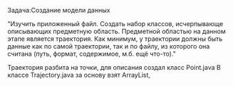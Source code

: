 Задача:Создание модели данных

"Изучить приложенный файл. Создать набор классов, исчерпывающе описывающих предметную область. 
Предметной областью на данном этапе является траектория. Как минимум, 
у траектории должны быть данные как по самой траектории, так и по файлу, 
из которого она считана (путь, формат, содержимое, м.б. ещё что-то)."

Траектория разбита на точки, для описания создал класс Point.java
В классе Trajectory.java за основу взят ArrayList, 
